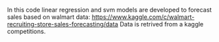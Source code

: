 In this code linear regression and svm models are developed to forecast sales based on walmart data: https://www.kaggle.com/c/walmart-recruiting-store-sales-forecasting/data
Data is retrived from a kaggle competitions.

